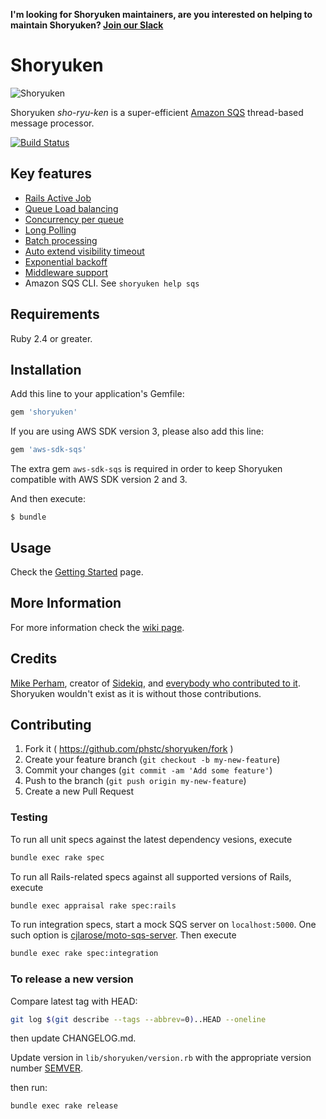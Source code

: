 **I'm looking for Shoryuken maintainers, are you interested on helping to maintain Shoryuken? [Join our Slack](https://join.slack.com/t/shoryuken/shared_invite/zt-19xjq3iqc-KmoJ6eU6~qvZNqcLzIrjww)**

# Shoryuken

![Shoryuken](shoryuken.jpg)

Shoryuken _sho-ryu-ken_ is a super-efficient [Amazon SQS](https://aws.amazon.com/sqs/) thread-based message processor.

[![Build Status](https://github.com/ruby-shoryuken/shoryuken/workflows/Specs/badge.svg)](https://github.com/ruby-shoryuken/shoryuken/actions)

## Key features

- [Rails Active Job](https://github.com/phstc/shoryuken/wiki/Rails-Integration-Active-Job)
- [Queue Load balancing](https://github.com/phstc/shoryuken/wiki/Shoryuken-options#load-balancing)
- [Concurrency per queue](https://github.com/phstc/shoryuken/wiki/Processing-Groups)
- [Long Polling](https://github.com/phstc/shoryuken/wiki/Long-Polling)
- [Batch processing](https://github.com/phstc/shoryuken/wiki/Worker-options#batch)
- [Auto extend visibility timeout](https://github.com/phstc/shoryuken/wiki/Worker-options#auto_visibility_timeout)
- [Exponential backoff](https://github.com/phstc/shoryuken/wiki/Worker-options#retry_intervals)
- [Middleware support](https://github.com/phstc/shoryuken/wiki/Middleware)
- Amazon SQS CLI. See `shoryuken help sqs`

## Requirements

Ruby 2.4 or greater.

## Installation

Add this line to your application's Gemfile:

```ruby
gem 'shoryuken'
```

If you are using AWS SDK version 3, please also add this line:

```ruby
gem 'aws-sdk-sqs'
```

The extra gem `aws-sdk-sqs` is required in order to keep Shoryuken compatible with AWS SDK version 2 and 3.

And then execute:

```shell
$ bundle
```

## Usage

Check the [Getting Started](https://github.com/phstc/shoryuken/wiki/Getting-Started) page.

## More Information

For more information check the [wiki page](https://github.com/phstc/shoryuken/wiki).

## Credits

[Mike Perham](https://github.com/mperham), creator of [Sidekiq](https://github.com/mperham/sidekiq), and [everybody who contributed to it](https://github.com/mperham/sidekiq/graphs/contributors). Shoryuken wouldn't exist as it is without those contributions.

## Contributing

1. Fork it ( https://github.com/phstc/shoryuken/fork )
2. Create your feature branch (`git checkout -b my-new-feature`)
3. Commit your changes (`git commit -am 'Add some feature'`)
4. Push to the branch (`git push origin my-new-feature`)
5. Create a new Pull Request

### Testing

To run all unit specs against the latest dependency vesions, execute

```sh
bundle exec rake spec
```

To run all Rails-related specs against all supported versions of Rails, execute

```sh
bundle exec appraisal rake spec:rails
```

To run integration specs, start a mock SQS server on `localhost:5000`. One such option is [cjlarose/moto-sqs-server](https://github.com/cjlarose/moto-sqs-server). Then execute

```sh
bundle exec rake spec:integration
```

### To release a new version

Compare latest tag with HEAD:

```sh
git log $(git describe --tags --abbrev=0)..HEAD --oneline
```

then update CHANGELOG.md.

Update version in `lib/shoryuken/version.rb` with the appropriate version number [SEMVER](https://semver.org/).

then run:

```sh
bundle exec rake release
```
